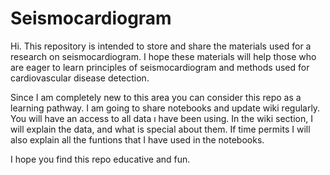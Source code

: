 # Seismocardiogram
Hi. This repository is intended to store and share the materials used for a research on seismocardiogram. I hope these materials will help those who are eager to learn principles of seismocardiogram and methods used for cardiovascular disease detection.  


Since I am completely new to this area you can consider this repo as a learning pathway. I am going to share notebooks and update wiki regularly. You will have an access to all data ı have been using. In the wiki section, I will explain the data, and what is special about them. If time permits I will also explain all the funtions that I have used in the notebooks.

I hope you find this repo educative and fun.
